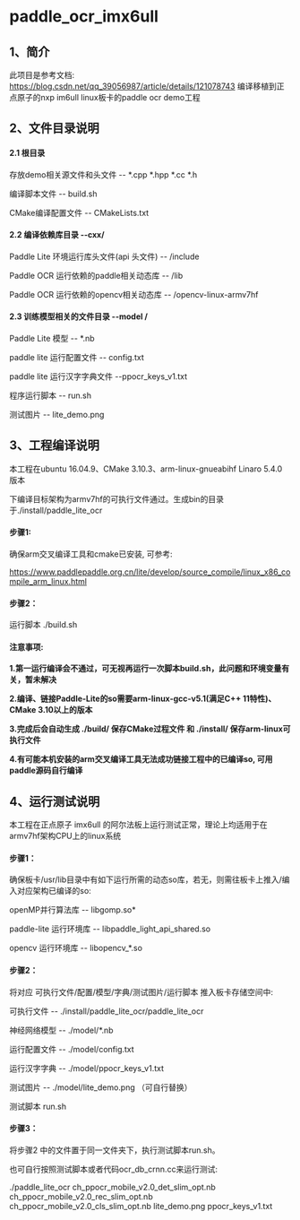 # paddle_ocr_imx6ull
## 1、简介

此项目是参考文档: https://blog.csdn.net/qq_39056987/article/details/121078743
编译移植到正点原子的nxp im6ull linux板卡的paddle ocr demo工程

## 2、文件目录说明

#### 2.1  根目录

存放demo相关源文件和头文件 -- *.cpp  *.hpp  *.cc *.h

编译脚本文件 -- build.sh

CMake编译配置文件 -- CMakeLists.txt

#### 2.2  编译依赖库目录 --cxx/

Paddle Lite 环境运行库头文件(api 头文件) -- /include

Paddle OCR 运行依赖的paddle相关动态库  -- /lib

Paddle OCR 运行依赖的opencv相关动态库  -- /opencv-linux-armv7hf

#### 2.3  训练模型相关的文件目录 --model /

Paddle Lite 模型 -- *.nb

paddle lite 运行配置文件 -- config.txt

paddle lite 运行汉字字典文件 --ppocr_keys_v1.txt

程序运行脚本 -- run.sh

测试图片 -- lite_demo.png

## 3、工程编译说明

本工程在ubuntu 16.04.9、CMake 3.10.3、arm-linux-gnueabihf Linaro 5.4.0 版本

下编译目标架构为armv7hf的可执行文件通过。生成bin的目录于./install/paddle_lite_ocr

#### 步骤1:

确保arm交叉编译工具和cmake已安装, 可参考:

https://www.paddlepaddle.org.cn/lite/develop/source_compile/linux_x86_compile_arm_linux.html

#### 步骤2：

运行脚本 ./build.sh 

#### 注意事项: 

**1.第一运行编译会不通过，可无视再运行一次脚本build.sh，此问题和环境变量有关，暂未解决**

**2.编译、链接Paddle-Lite的so需要arm-linux-gcc-v5.1(满足C++ 11特性)、CMake 3.10以上的版本**

**3.完成后会自动生成 ./build/ 保存CMake过程文件 和 ./install/ 保存arm-linux可执行文件**

**4.有可能本机安装的arm交叉编译工具无法成功链接工程中的已编译so, 可用paddle源码自行编译**

## 4、运行测试说明

本工程在正点原子 imx6ull 的阿尔法板上运行测试正常，理论上均适用于在armv7hf架构CPU上的linux系统

#### 步骤1：

确保板卡/usr/lib目录中有如下运行所需的动态so库，若无，则需往板卡上推入/编入对应架构已编译的so: 

openMP并行算法库 -- libgomp.so*

paddle-lite 运行环境库 -- libpaddle_light_api_shared.so

opencv 运行环境库 -- libopencv_*.so

#### 步骤2：

将对应 可执行文件/配置/模型/字典/测试图片/运行脚本 推入板卡存储空间中:

可执行文件 -- ./install/paddle_lite_ocr/paddle_lite_ocr

神经网络模型 -- ./model/*.nb

运行配置文件 -- ./model/config.txt

运行汉字字典 -- ./model/ppocr_keys_v1.txt

测试图片 -- ./model/lite_demo.png （可自行替换）

测试脚本 run.sh

#### 步骤3：

将步骤2 中的文件置于同一文件夹下，执行测试脚本run.sh。

也可自行按照测试脚本或者代码ocr_db_crnn.cc来运行测试:

./paddle_lite_ocr ch_ppocr_mobile_v2.0_det_slim_opt.nb ch_ppocr_mobile_v2.0_rec_slim_opt.nb ch_ppocr_mobile_v2.0_cls_slim_opt.nb lite_demo.png ppocr_keys_v1.txt
